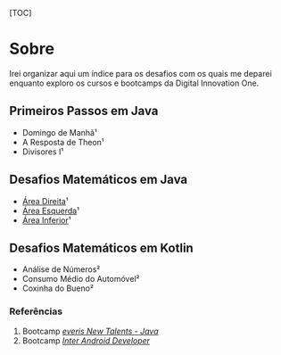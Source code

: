 [TOC]

# Sobre

Irei organizar aqui um índice para os desafios com os quais me deparei enquanto exploro os cursos e bootcamps da Digital Innovation One.

## Primeiros Passos em Java

- Domingo de Manhã¹
- A Resposta de Theon¹
- Divisores I¹

## Desafios Matemáticos em Java

- [Área Direita](https://github.com/caiohscruz/DIO-Desafio-SetoresMatriz)¹
- [Área Esquerda](https://github.com/caiohscruz/DIO-Desafio-SetoresMatriz)¹
- [Área Inferior](https://github.com/caiohscruz/DIO-Desafio-SetoresMatriz)¹

## Desafios Matemáticos em Kotlin

- Análise de Números²
- Consumo Médio do Automóvel²
- Coxinha do Bueno²

### Referências

1. Bootcamp *<u>everis New Talents - Java</u>*
2. Bootcamp <u>*Inter Android Developer*</u>

